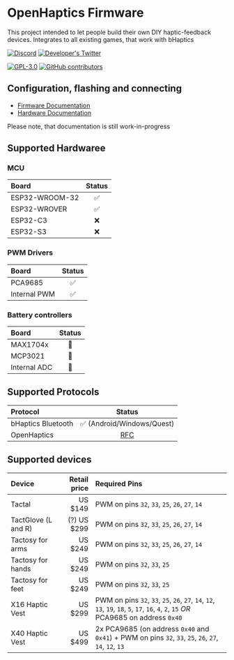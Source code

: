 # OpenHaptics Firmware

This project intended to let people build their own DIY haptic-feedback devices. Integrates to all existing games, that work with bHaptics

[![Discord](https://img.shields.io/discord/966090258104062023?label=Discord&logo=discord)](https://discord.gg/YUtRKAqty2)
[![Developer's Twitter](https://img.shields.io/twitter/follow/leon0399?color=%231DA1F2&label=Developer%27s%20Twitter&logo=twitter)](https://twitter.com/leon0399)

[![GPL-3.0](https://img.shields.io/github/license/openhaptics/openhaptics-firmware)](/LICENSE)
[![GitHub contributors](https://img.shields.io/github/contributors/openhaptics/openhaptics-firmware)](https://github.com/openhaptics/openhaptics-firmware/graphs/contributors)

## Configuration, flashing and connecting

* [Firmware Documentation](/docs)
* [Hardware Documentation](https://github.com/openhaptics/openhaptics-hardware)

Please note, that documentation is still work-in-progress

## Supported Hardwaree

### MCU

| Board                | Status       |
| :------------------- | :----------: |
| ESP32-WROOM-32       | ✅            |
| ESP32-WROVER         | ✅            |
| ESP32-C3             | ❌            |
| ESP32-S3             | ❌            |

### PWM Drivers

| Board                | Status       |
| :------------------- | :----------: |
| PCA9685              | ✅            |
| Internal PWM         | ✅            |

### Battery controllers

| Board                | Status       |
| :------------------- | :----------: |
| MAX1704x             | 🚧            |
| MCP3021              | 🚧            |
| Internal ADC         | 🚧            |

## Supported Protocols

| Protocol             | Status                                                              |
| :------------------- | :-----------------------------------------------------------------: |
| bHaptics Bluetooth   | ✅ (Android/Windows/Quest)                                           |
| OpenHaptics          | [RFC](https://github.com/openhaptics/openhaptics-firmware/issues/9) |

## Supported devices

| Device              | Retail price | Required Pins                                                                                                                           |
| :------------------ | -----------: | :-------------------------------------------------------------------------------------------------------------------------------------- |
| Tactal              |  US $149     | PWM on pins `32`, `33`, `25`, `26`, `27`, `14`                                                                                          |
| TactGlove (L and R) | (?) US $299  | PWM on pins `32`, `33`, `25`, `26`, `27`, `14`                                                                                          |
| Tactosy for arms    | US $249      | PWM on pins `32`, `33`, `25`, `26`, `27`, `14`                                                                                          |
| Tactosy for hands   | US $249      | PWM on pins `32`, `33`, `25`                                                                                                            |
| Tactosy for feet    | US $249      | PWM on pins `32`, `33`, `25`                                                                                                            |
| X16 Haptic Vest     | US $299      | PWM on pins `32`, `33`, `25`, `26`, `27`, `14`, `12`, `13`, `19`, `18`, `5`, `17`, `16`, `4`, `2`, `15` *OR* PCA9685 on address `0x40`  |
| X40 Haptic Vest     | US $499      | 2x PCA9685 (on address `0x40` and `0x41`) + PWM on pins `32`, `33`, `25`, `26`, `27`, `14`, `12`, `13`                                  |
